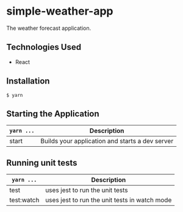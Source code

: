 # simple-weather-app

The weather forecast application.

## Technologies Used

- React

## Installation

```
$ yarn
```

## Starting the Application

| `yarn ...` | Description                                     |
| ---------- | ----------------------------------------------- |
| start      | Builds your application and starts a dev server |

## Running unit tests

| `yarn ...` | Description                                   |
| ---------- | --------------------------------------------- |
| test       | uses jest to run the unit tests               |
| test:watch | uses jest to run the unit tests in watch mode |
